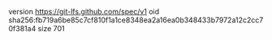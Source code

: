 version https://git-lfs.github.com/spec/v1
oid sha256:fb719a6be85c7cf810f1a1ce8348ea2a16ea0b348433b7972a12c2cc70f381a4
size 701
